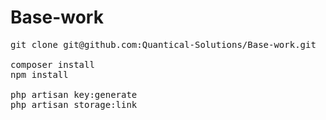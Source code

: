 # Base-work

<pre>
git clone git@github.com:Quantical-Solutions/Base-work.git

composer install
npm install

php artisan key:generate
php artisan storage:link
</pre>
